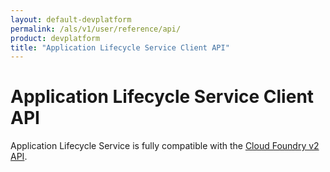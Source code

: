 ```yaml
---
layout: default-devplatform
permalink: /als/v1/user/reference/api/
product: devplatform
title: "Application Lifecycle Service Client API"
---
```

<!--PUBLISHED-->

Application Lifecycle Service Client API[](#helion-client-api "Permalink to this headline")
=========================================================================

Application Lifecycle Service is fully compatible with the [Cloud Foundry v2
API](http://docs.cloudfoundry.org/services/api.html).

